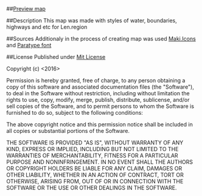 ##[Preview map](https://raw.githubusercontent.com/MargaretZh/basemap/master/basemap.png)

##Description 
This map was made with styles of water, boundaries, highways and etc for Len.region 

##Sources
Additionaly in the process of creating map was used [Maki.Icons](https://www.mapbox.com/maki-icons/)
and [Paratype font](http://www.paratype.ru/public/)

##License
Published under [Mit License](https://opensource.org/licenses/mit-license.php)

Copyright (c) <2016> <MargaretZh>

Permission is hereby granted, free of charge, to any person obtaining a copy of this software and associated documentation files (the "Software"), to deal in the Software without restriction, including without limitation the rights to use, copy, modify, merge, publish, distribute, sublicense, and/or sell copies of the Software, and to permit persons to whom the Software is furnished to do so, subject to the following conditions:

The above copyright notice and this permission notice shall be included in all copies or substantial portions of the Software.

THE SOFTWARE IS PROVIDED "AS IS", WITHOUT WARRANTY OF ANY KIND, EXPRESS OR IMPLIED, INCLUDING BUT NOT LIMITED TO THE WARRANTIES OF MERCHANTABILITY, FITNESS FOR A PARTICULAR PURPOSE AND NONINFRINGEMENT. IN NO EVENT SHALL THE AUTHORS OR COPYRIGHT HOLDERS BE LIABLE FOR ANY CLAIM, DAMAGES OR OTHER LIABILITY, WHETHER IN AN ACTION OF CONTRACT, TORT OR OTHERWISE, ARISING FROM, OUT OF OR IN CONNECTION WITH THE SOFTWARE OR THE USE OR OTHER DEALINGS IN THE SOFTWARE.
